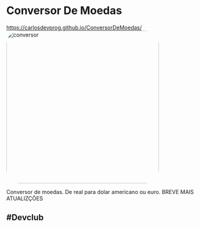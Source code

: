 # Conversor De Moedas
https://carlosdevprog.github.io/ConversorDeMoedas/ <br>
<img align="center" alt="conversor" height="400" style="border-radius:35px;" src="https://media.discordapp.net/attachments/971165654352793643/976300344143392808/CONVERSOR.png?width=334&height=554">

<p>Conversor de moedas. De real para dolar americano ou euro.
BREVE MAIS ATUALIZÇÕES</p>

## #Devclub

